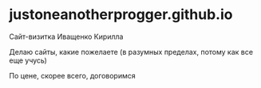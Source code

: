 # justoneanotherprogger.github.io

Сайт-визитка Иващенко Кирилла

Делаю сайты, какие пожелаете (в разумных пределах, потому как все еще учусь)

По цене, скорее всего, договоримся
